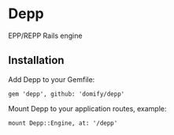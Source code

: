 Depp
====

EPP/REPP Rails engine

Installation
------------

Add Depp to your Gemfile:

    gem 'depp', github: 'domify/depp'

Mount Depp to your application routes, example:

    mount Depp::Engine, at: '/depp'
